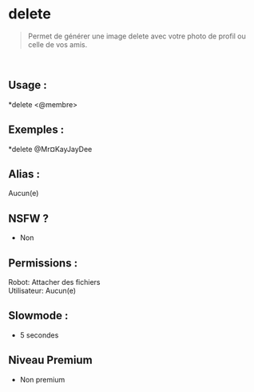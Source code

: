 # delete

> Permet de générer une image delete avec votre photo de profil ou celle de vos amis.

<br>

## Usage :

*delete <@membre>

## Exemples :

*delete @Mr¤KayJayDee

## Alias :

Aucun(e)

## NSFW ?

- Non

## Permissions :

Robot: Attacher des fichiers
<br>
Utilisateur: Aucun(e)

## Slowmode :

- 5 secondes

## Niveau Premium

- Non premium